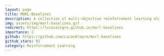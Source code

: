 ```yaml
---
layout: page
title: MORL-Baselines
description: A collection of multi-objective reinforcement learning algorithms.
img: assets/img/morl-baselines.gif
redirect: https://lucasalegre.github.io/morl-baselines
importance: 2
github: https://github.com/LucasAlegre/morl-baselines
github_stars: 91
category: Reinforcement Learning
---
```

